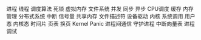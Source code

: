 进程
线程
调度算法
死锁
虚拟内存
文件系统
并发
同步
异步
CPU调度
缓存
内存管理
分布式系统
中断
信号量
共享内存
文件描述符
设备驱动
内核
系统调用
用户态
内核态
时间片
页表
换页
Kernel Panic
进程间通信
守护进程
中断向量表
进程调试